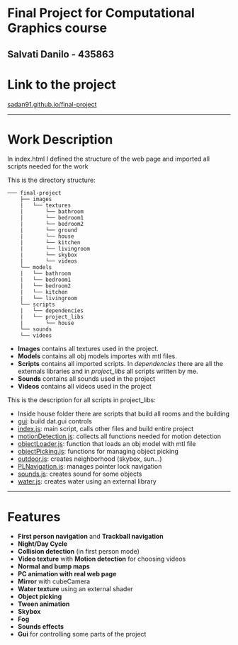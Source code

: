 Final Project for Computational Graphics course
==============


Salvati Danilo - 435863
------------------------------


# Link to the project #

[sadan91.github.io/final-project](http://sadan91.github.io/final-project)

---

# Work Description #

In index.html I defined the structure of the web page and imported all scripts needed for the work

This is the directory structure:


```
─── final-project
	├── images
	|	└── textures
	|		└── bathroom
	|		└── bedroom1
	|		└── bedroom2
	|		└── ground
	|		└── house
	|		└── kitchen
	|		└── livingroom
	|		└── skybox
	|		└── videos
    └── models
	|	└── bathroom
	|	└── bedroom1
	|	└── bedroom2
	|	└── kitchen
	|	└── livingroom
    └── scripts
	|	└── dependencies
	|	└── project_libs
	|		└── house
    └── sounds
    └── videos
```

* **Images** contains all textures used in the project.
* **Models** contains all obj models importes with mtl files.
* **Scripts** contains all imported scripts. In *dependencies* there are all the externals libraries and in *project_libs* all scripts written by me. 
* **Sounds** contains all sounds used in the project
* **Videos** contains all videos used in the project

This is the description for all scripts in project_libs:

* Inside house folder there are scripts that build all rooms and the building
* [gui](scripts/project_libs/gui.js): build dat.gui controls
* [index.js](scripts/project_libs/index.js): main script, calls other files and build entire project
* [motionDetection.js](scripts/project_libs/motionDetection.js): collects all functions needed for motion detection
* [objectLoader.js](scripts/project_libs/objectLoader.js): function that loads an obj model with mtl file
* [objectPicking.js](scripts/project_libs/objectPicking.js): functions for managing object picking
* [outdoor.js](scripts/project_libs/outdoor.js): creates neighborhood (skybox, sun...)
* [PLNavigation.js](scripts/project_libs/PLNavigation.js): manages pointer lock navigation
* [sounds.js](scripts/project_libs/sounds.js): creates sound for some objects
* [water.js](scripts/project_libs/water.js): creates water using an external library

---

# Features #

* **First person navigation** and **Trackball navigation**
* **Night/Day Cycle**
* **Collision detection** (in first person mode)
* **Video texture** with **Motion detection** for choosing videos
* **Normal and bump maps**
* **PC animation with real web page**
* **Mirror** with cubeCamera
* **Water texture** using an external shader
* **Object picking**
* **Tween animation**
* **Skybox**
* **Fog**
* **Sounds effects**
* **Gui** for controlling some parts of the project